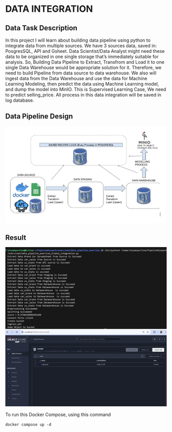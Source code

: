 # DATA INTEGRATION
## Data Task Description

In this project I will learn about building data pipeline using python to integrate data from multiple sources. We have 3 sources data, saved in: PosgresSQL, API and Gsheet. Data Scientist/Data Analyst might need these data to be organized in one single storage that’s immediately suitable for analysis. So, Building Data Pipeline to Extract, Transfrom and Load it to one single Data Warehouse would be appropriate solution for it. Therefore, we need to build Pipeline from data source to data warehouse. We also will ingest data from the Data Warehouse and use the data for Machine Learning Modeling, then predict the data using Machine Learning model, and dump the model into MinIO. This is Supervised Learning Case, We need to predict selling_price.  All process in this data integration will be saved in log database. 


## Data Pipeline Design
![screenshot](picture/pipeline_design.png)
## Result 
![screenshot](picture/result_running.png)
![screenshot](picture/minio.png)

To run this Docker Compose, using this command

```
docker compose up -d
```

